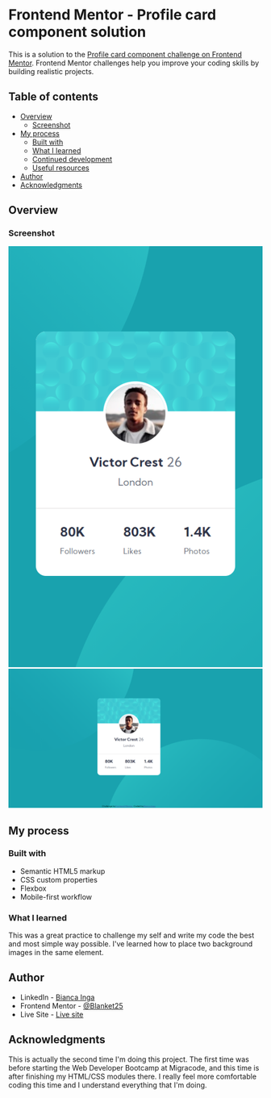 # Frontend Mentor - Profile card component solution

This is a solution to the [Profile card component challenge on Frontend Mentor](https://www.frontendmentor.io/challenges/profile-card-component-cfArpWshJ). Frontend Mentor challenges help you improve your coding skills by building realistic projects. 

## Table of contents

- [Overview](#overview)
  - [Screenshot](#screenshot)
- [My process](#my-process)
  - [Built with](#built-with)
  - [What I learned](#what-i-learned)
  - [Continued development](#continued-development)
  - [Useful resources](#useful-resources)
- [Author](#author)
- [Acknowledgments](#acknowledgments)

## Overview

### Screenshot

![](images/Mobile.png)
![](images/Desktop.png)

## My process

### Built with

- Semantic HTML5 markup
- CSS custom properties
- Flexbox
- Mobile-first workflow

### What I learned

This was a great practice to challenge my self and write my code the best and most simple way possible. I've learned how to place two background images in the same element.

## Author

- LinkedIn - [Bianca Inga](https://www.linkedin.com/in/biancainga/)
- Frontend Mentor - [@Blanket25](https://www.frontendmentor.io/profile/Blanket25)
- Live Site - [Live site](https://blanket25.github.io/Profile-Card-Component/)


## Acknowledgments

This is actually the second time I'm doing this project. The first time was before starting the Web Developer Bootcamp at Migracode, and this time is after finishing my HTML/CSS modules there. I really feel more comfortable coding this time and I understand everything that I'm doing.

